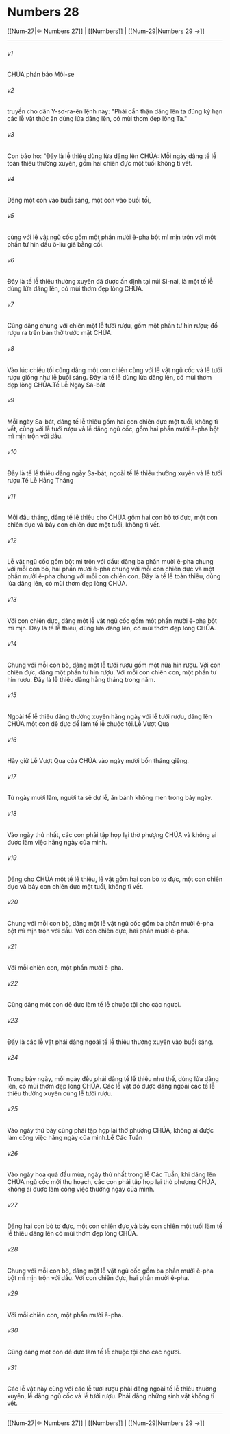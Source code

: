# Numbers 28

[[Num-27|← Numbers 27]] | [[Numbers]] | [[Num-29|Numbers 29 →]]
***



###### v1 
CHÚA phán bảo Môi-se 

###### v2 
truyền cho dân Y-sơ-ra-ên lệnh này: "Phải cẩn thận dâng lên ta đúng kỳ hạn các lễ vật thức ăn dùng lửa dâng lên, có mùi thơm đẹp lòng Ta." 

###### v3 
Con bảo họ: "Đây là lễ thiêu dùng lửa dâng lên CHÚA: Mỗi ngày dâng tế lễ toàn thiêu thường xuyên, gồm hai chiên đực một tuổi không tì vết. 

###### v4 
Dâng một con vào buổi sáng, một con vào buổi tối, 

###### v5 
cùng với lễ vật ngũ cốc gồm một phần mười ê-pha bột mì mịn trộn với một phần tư hin dầu ô-liu giã bằng cối. 

###### v6 
Đây là tế lễ thiêu thường xuyên đã được ấn định tại núi Si-nai, là một tế lễ dùng lửa dâng lên, có mùi thơm đẹp lòng CHÚA. 

###### v7 
Cũng dâng chung với chiên một lễ tưới rượu, gồm một phần tư hin rượu; đổ rượu ra trên bàn thờ trước mặt CHÚA. 

###### v8 
Vào lúc chiều tối cũng dâng một con chiên cùng với lễ vật ngũ cốc và lễ tưới rượu giống như lễ buổi sáng. Đây là tế lễ dùng lửa dâng lên, có mùi thơm đẹp lòng CHÚA.Tế Lễ Ngày Sa-bát 

###### v9 
Mỗi ngày Sa-bát, dâng tế lễ thiêu gồm hai con chiên đực một tuổi, không tì vết, cùng với lễ tưới rượu và lễ dâng ngũ cốc, gồm hai phần mười ê-pha bột mì mịn trộn với dầu. 

###### v10 
Đây là tế lễ thiêu dâng ngày Sa-bát, ngoài tế lễ thiêu thường xuyên và lễ tưới rượu.Tế Lễ Hằng Tháng 

###### v11 
Mỗi đầu tháng, dâng tế lễ thiêu cho CHÚA gồm hai con bò tơ đực, một con chiên đực và bảy con chiên đực một tuổi, không tì vết. 

###### v12 
Lễ vật ngũ cốc gồm bột mì trộn với dầu: dâng ba phần mười ê-pha chung với mỗi con bò, hai phần mười ê-pha chung với mỗi con chiên đực và một phần mười ê-pha chung với mỗi con chiên con. Đây là tế lễ toàn thiêu, dùng lửa dâng lên, có mùi thơm đẹp lòng CHÚA. 

###### v13 
Với con chiên đực, dâng một lễ vật ngũ cốc gồm một phần mười ê-pha bột mì mịn. Đây là tế lễ thiêu, dùng lửa dâng lên, có mùi thơm đẹp lòng CHÚA. 

###### v14 
Chung với mỗi con bò, dâng một lễ tưới rượu gồm một nửa hin rượu. Với con chiên đực, dâng một phần tư hin rượu. Với mỗi con chiên con, một phần tư hin rượu. Đây là lễ thiêu dâng hằng tháng trong năm. 

###### v15 
Ngoài tế lễ thiêu dâng thường xuyên hằng ngày với lễ tưới rượu, dâng lên CHÚA một con dê đực để làm tế lễ chuộc tội.Lễ Vượt Qua 

###### v16 
Hãy giữ Lễ Vượt Qua của CHÚA vào ngày mười bốn tháng giêng. 

###### v17 
Từ ngày mười lăm, người ta sẽ dự lễ, ăn bánh không men trong bảy ngày. 

###### v18 
Vào ngày thứ nhất, các con phải tập họp lại thờ phượng CHÚA và không ai được làm việc hằng ngày của mình. 

###### v19 
Dâng cho CHÚA một tế lễ thiêu, lễ vật gồm hai con bò tơ đực, một con chiên đực và bảy con chiên đực một tuổi, không tì vết. 

###### v20 
Chung với mỗi con bò, dâng một lễ vật ngũ cốc gồm ba phần mười ê-pha bột mì mịn trộn với dầu. Với con chiên đực, hai phần mười ê-pha. 

###### v21 
Với mỗi chiên con, một phần mười ê-pha. 

###### v22 
Cũng dâng một con dê đực làm tế lễ chuộc tội cho các ngươi. 

###### v23 
Đấy là các lễ vật phải dâng ngoài tế lễ thiêu thường xuyên vào buổi sáng. 

###### v24 
Trong bảy ngày, mỗi ngày đều phải dâng tế lễ thiêu như thế, dùng lửa dâng lên, có mùi thơm đẹp lòng CHÚA. Các lễ vật đó được dâng ngoài các tế lễ thiêu thường xuyên cùng lễ tưới rượu. 

###### v25 
Vào ngày thứ bảy cũng phải tập họp lại thờ phượng CHÚA, không ai được làm công việc hằng ngày của mình.Lễ Các Tuần 

###### v26 
Vào ngày hoa quả đầu mùa, ngày thứ nhất trong lễ Các Tuần, khi dâng lên CHÚA ngũ cốc mới thu hoạch, các con phải tập họp lại thờ phượng CHÚA, không ai được làm công việc thường ngày của mình. 

###### v27 
Dâng hai con bò tơ đực, một con chiên đực và bảy con chiên một tuổi làm tế lễ thiêu dâng lên có mùi thơm đẹp lòng CHÚA. 

###### v28 
Chung với mỗi con bò, dâng một lễ vật ngũ cốc gồm ba phần mười ê-pha bột mì mịn trộn với dầu. Với con chiên đực, hai phần mười ê-pha. 

###### v29 
Với mỗi chiên con, một phần mười ê-pha. 

###### v30 
Cũng dâng một con dê đực làm tế lễ chuộc tội cho các ngươi. 

###### v31 
Các lễ vật này cùng với các lễ tưới rượu phải dâng ngoài tế lễ thiêu thường xuyên, lễ dâng ngũ cốc và lễ tưới rượu. Phải dâng những sinh vật không tì vết.

***
[[Num-27|← Numbers 27]] | [[Numbers]] | [[Num-29|Numbers 29 →]]
